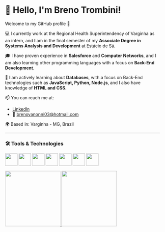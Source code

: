 # 👋 Hello, I'm Breno Trombini!  
Welcome to my GitHub profile 🚀  

💻 I currently work at the Regional Health Superintendency of Varginha as an intern, and I am in the final semester of my **Associate Degree in Systems Analysis and Development** at Estácio de Sá.  

🎓 I have proven experience in **Salesforce** and **Computer Networks**, and I am also learning other programming languages with a focus on **Back-End Development**.  

🌱 I am actively learning about **Databases**, with a focus on Back-End technologies such as **JavaScript, Python, Node.js**, and I also have knowledge of **HTML and CSS**.  

📫 You can reach me at:  
- [LinkedIn](https://www.linkedin.com/in/breno-trombini-tertuliano-b2ab50342/)  
- 📧 brenovanonni03@hotmail.com  

🌍 Based in: Varginha - MG, Brazil  

---

### 🛠️ Tools & Technologies


<img loading="lazy" src="https://cdn.jsdelivr.net/gh/devicons/devicon/icons/git/git-original.svg" width="40" height="40"/>  <img src="https://cdn.jsdelivr.net/gh/devicons/devicon@latest/icons/javascript/javascript-original.svg" width="40" height="40"/> 
            <img src="https://cdn.jsdelivr.net/gh/devicons/devicon@latest/icons/html5/html5-original.svg" width="40" height="40"/> 
            <img src="https://cdn.jsdelivr.net/gh/devicons/devicon@latest/icons/css3/css3-original.svg" width="40" height="40"/> 
            <img src="https://cdn.jsdelivr.net/gh/devicons/devicon@latest/icons/nodejs/nodejs-original-wordmark.svg" width="40" height="40"/> 
            <img src="https://cdn.jsdelivr.net/gh/devicons/devicon@latest/icons/python/python-original-wordmark.svg" width="40" height="40"/> 
            <img src="https://cdn.jsdelivr.net/gh/devicons/devicon@latest/icons/salesforce/salesforce-original.svg" width="40" height="40"/>

<a href="https://github.com/brenotrombini">
  <img loading="lazy" height="180em" src="https://github-readme-stats.vercel.app/api/top-langs/?username=brenotrombini&layout=compact&langs_count=7&theme=dracula"/>
  <img loading="lazy" height="180em" src="https://github-readme-stats.vercel.app/api?username=brenotrombini&show_icons=true&theme=dracula&include_all_commits=true&count_private=true"/>
</a>


          
          
          
          
            
          



          
          
          


          
      
          
          
